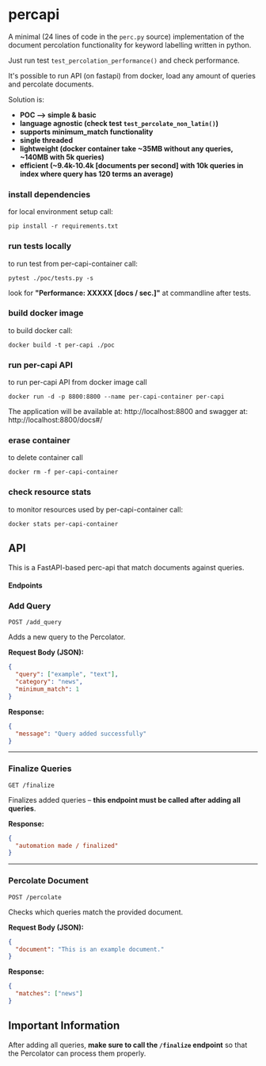 # percapi
A minimal (24 lines of code in the `perc.py` source) implementation of the document percolation functionality for keyword labelling written in python.

Just run test `test_percolation_performance()` and check performance.

It's possible to run API (on fastapi) from docker, load any amount of queries and percolate documents.

Solution is:
* **POC --> simple & basic**
* **language agnostic (check test `test_percolate_non_latin()`)**
* **supports minimum_match functionality**
* **single threaded**
* **lightweight (docker container take ~35MB without any queries, ~140MB with 5k queries)**
* **efficient (~9.4k-10.4k [documents per second] with 10k queries in index where query has 120 terms an average)**


### install dependencies
for local environment setup call: 
```commandline
pip install -r requirements.txt
```

### run tests locally
to run test from per-capi-container call:
```commandline
pytest ./poc/tests.py -s
```
look for **"Performance: XXXXX [docs / sec.]"** at commandline after tests.

### build docker image
to build docker call:
```commandline
docker build -t per-capi ./poc
```

### run per-capi API
to run per-capi API from docker image call
```commandline
docker run -d -p 8800:8800 --name per-capi-container per-capi
```
The application will be available at: http://localhost:8800 and swagger at: http://localhost:8800/docs#/

### erase container
to delete container call
```commandline
docker rm -f per-capi-container
```

### check resource stats
to monitor resources used by per-capi-container call:
```commandline
docker stats per-capi-container
```

## API
This is a FastAPI-based perc-api that match documents against queries.

#### Endpoints

### **Add Query**
`POST /add_query`

Adds a new query to the Percolator.

**Request Body (JSON):**
```json
{
  "query": ["example", "text"],
  "category": "news",
  "minimum_match": 1
}
```

**Response:**
```json
{
  "message": "Query added successfully"
}
```

---

### **Finalize Queries**
`GET /finalize`

Finalizes added queries – **this endpoint must be called after adding all queries**.

**Response:**
```json
{
  "automation made / finalized"
}
```

---

### **Percolate Document**
`POST /percolate`

Checks which queries match the provided document.

**Request Body (JSON):**
```json
{
  "document": "This is an example document."
}
```

**Response:**
```json
{
  "matches": ["news"]
}
```

## Important Information
After adding all queries, **make sure to call the `/finalize` endpoint** so that the Percolator can process them properly.



